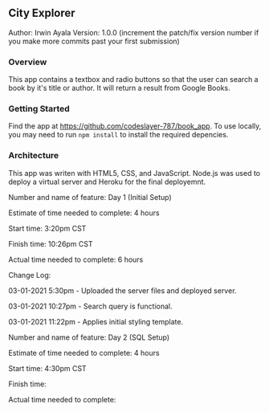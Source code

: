 ## City Explorer
Author: Irwin Ayala Version: 1.0.0 (increment the patch/fix version number if you make more commits past your first submission)

### Overview
This app contains a textbox and radio buttons so that the user can search a book by it's title or author.  It will return a result from Google Books. 

### Getting Started
Find the app at https://github.com/codeslayer-787/book_app.  To use locally, you may need to run `npm install` to install the required depencies.  

### Architecture
This app was writen with HTML5, CSS, and JavaScript. Node.js was used to deploy a virtual server and Heroku for the final deployemnt.

Number and name of feature: Day 1 (Initial Setup)

Estimate of time needed to complete: 4 hours

Start time: 3:20pm CST

Finish time: 10:26pm CST

Actual time needed to complete: 6 hours

Change Log:

03-01-2021 5:30pm - Uploaded the server files and deployed server.

03-01-2021 10:27pm - Search query is functional.

03-01-2021 11:22pm - Applies initial styling template.

Number and name of feature: Day 2 (SQL Setup)

Estimate of time needed to complete: 4 hours

Start time: 4:30pm CST

Finish time: 

Actual time needed to complete: 